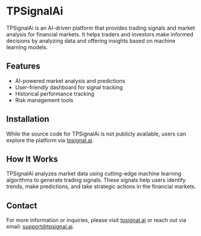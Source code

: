# TPSignalAi

TPSignalAi is an AI-driven platform that provides trading signals and market analysis for financial markets. It helps traders and investors make informed decisions by analyzing data and offering insights based on machine learning models.

## Features

- AI-powered market analysis and predictions
- User-friendly dashboard for signal tracking
- Historical performance tracking
- Risk management tools

## Installation

While the source code for TPSignalAi is not publicly available, users can explore the platform via [tpsignal.ai](https://tpsignal.ai). 

## How It Works

TPSignalAi analyzes market data using cutting-edge machine learning algorithms to generate trading signals. These signals help users identify trends, make predictions, and take strategic actions in the financial markets.

## Contact

For more information or inquiries, please visit [tpsignal.ai](https://tpsignal.ai) or reach out via email: support@tpsignal.ai.
